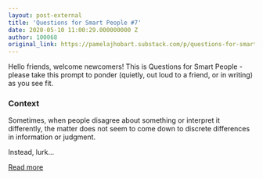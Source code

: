 ```yaml
---
layout: post-external
title: 'Questions for Smart People #7'
date: 2020-05-10 11:00:29.000000000 Z
author: 100068
original_link: https://pamelajhobart.substack.com/p/questions-for-smart-people-7
---
```


Hello friends, welcome newcomers! This is Questions for Smart People - please take this prompt to ponder (quietly, out loud to a friend, or in writing) as you see fit.

### Context

Sometimes, when people disagree about something or interpret it differently, the matter does not seem to come down to discrete differences in information or judgment.

Instead, lurk…

[Read more](https://pamelajhobart.substack.com/p/questions-for-smart-people-7)

